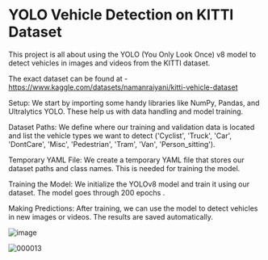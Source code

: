 # YOLO Vehicle Detection on KITTI Dataset

This project is all about using the YOLO (You Only Look Once) v8 model to detect vehicles in images and videos from the KITTI dataset.

The exact dataset can be found at - https://www.kaggle.com/datasets/namanraiyani/kitti-vehicle-dataset

Setup: We start by importing some handy libraries like NumPy, Pandas, and Ultralytics YOLO. These help us with data handling and model training.

Dataset Paths: We define where our training and validation data is located and list the vehicle types we want to detect ('Cyclist', 'Truck', 'Car', 'DontCare', 'Misc', 'Pedestrian', 'Tram', 'Van', 'Person_sitting').

Temporary YAML File: We create a temporary YAML file that stores our dataset paths and class names. This is needed for training the model.

Training the Model: We initialize the YOLOv8 model and train it using our dataset. The model goes through 200 epochs .

Making Predictions: After training, we can use the model to detect vehicles in new images or videos. The results are saved automatically.

![image](https://github.com/user-attachments/assets/4f80f98a-631d-456b-a23f-fc2a9804decb)

![000013](https://github.com/user-attachments/assets/934ec252-c37a-4c20-80cf-daf7064ffdf0)
